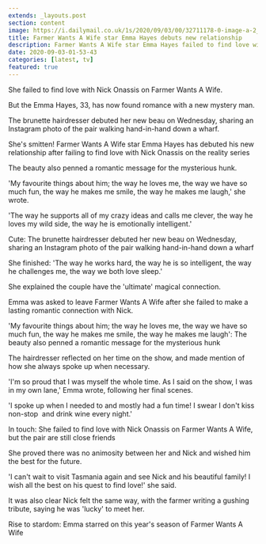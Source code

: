 ```yaml
---
extends: _layouts.post
section: content
image: https://i.dailymail.co.uk/1s/2020/09/03/00/32711178-0-image-a-2_1599088312476.jpg 
title: Farmer Wants A Wife star Emma Hayes debuts new relationship 
description: Farmer Wants A Wife star Emma Hayes failed to find love with Nick Onassis on the beloved reality dating show. 
date: 2020-09-03-01-53-43 
categories: [latest, tv] 
featured: true 
--- 
```

She failed to find love with Nick Onassis on Farmer Wants A Wife.

But the Emma Hayes, 33, has now found romance with a new mystery man.

The brunette hairdresser debuted her new beau on Wednesday, sharing an Instagram photo of the pair walking hand-in-hand down a wharf.    

She's smitten! Farmer Wants A Wife star Emma Hayes has debuted his new relationship after failing to find love with Nick Onassis on the reality series 

The beauty also penned a romantic message for the mysterious hunk. 

'My favourite things about him; the way he loves me, the way we have so much fun, the way he makes me smile, the way he makes me laugh,' she wrote. 

'The way he supports all of my crazy ideas and calls me clever, the way he loves my wild side, the way he is emotionally intelligent.' 

Cute: The brunette hairdresser debuted her new beau on Wednesday, sharing an Instagram photo of the pair walking hand-in-hand down a wharf 

She finished: 'The way he works hard, the way he is so intelligent, the way he challenges me, the way we both love sleep.' 

She explained the couple have the 'ultimate' magical connection.

Emma was asked to leave Farmer Wants A Wife after she failed to make a lasting romantic connection with Nick. 

'My favourite things about him; the way he loves me, the way we have so much fun, the way he makes me smile, the way he makes me laugh': The beauty also penned a romantic message for the mysterious hunk 

The hairdresser reflected on her time on the show, and made mention of how she always spoke up when necessary. 

'I'm so proud that I was myself the whole time. As I said on the show, I was in my own lane,' Emma wrote, following her final scenes. 

'I spoke up when I needed to and mostly had a fun time! I swear I don't kiss non-stop  and drink wine every night.' 

In touch: She failed to find love with Nick Onassis on Farmer Wants A Wife, but the pair are still close friends 

She proved there was no animosity between her and Nick and wished him the best for the future.

'I can't wait to visit Tasmania again and see Nick and his beautiful family! I wish all the best on his quest to find love!' she said. 

It was also clear Nick felt the same way, with the farmer writing a gushing tribute, saying he was 'lucky' to meet her.  

Rise to stardom: Emma starred on this year's season of Farmer Wants A Wife

